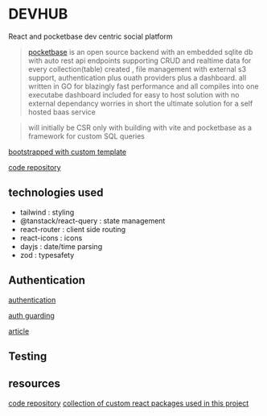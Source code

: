 # DEVHUB

React and pocketbase dev centric social platform

> [pocketbase](https://pocketbase.io/) is an open source backend with an embedded sqlite db with auto rest api endpoints supporting CRUD and realtime data for every collection(table) created ,
file management with external s3 support, authentication plus ouath providers plus a dashboard.
all written in GO for blazingly fast performance and all compiles into one executabe  dashboard included for easy to host solution with no external dependancy worries
in short the ultimate solution for a self hosted baas service


> will initially be CSR only with building with vite and pocketbase as a framework for custom SQL queries

[bootstrapped with custom template](https://github.com/tigawanna/vite-react-starter#README.md)

[code repository](https://github.com/tigawanna/devhub)

## technologies used

- tailwind : styling
- @tanstack/react-query : state management
- react-router : client side routing
- react-icons : icons
- dayjs : date/time parsing
- zod : typesafety

## Authentication 

[authentication](docs/authentication.md)

[auth guarding](docs/authgurad.md)

[article](https://dev.to/tigawanna/social-app-with-react-and-pocketbase-oauth-authentication-1nb7)






## Testing



## resources
[code repository](https://github.com/tigawanna/devhub)
[collection of custom react packages used in this project](https://www.npmjs.com/package/@denniskinuthia/tiny-pkgs)
